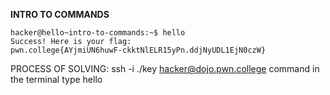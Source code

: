 **INTRO TO COMMANDS**


```
hacker@hello~intro-to-commands:~$ hello
Success! Here is your flag:
pwn.college{AYjmiUN6huwF-ckktNlELR15yPn.ddjNyUDL1EjN0czW}
```

PROCESS OF SOLVING:
ssh -i ./key hacker@dojo.pwn.college command in the terminal
type hello 
